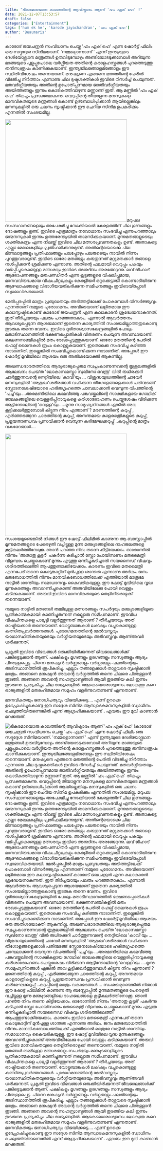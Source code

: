 ```yaml
---
title: "ഭീകരമായൊരു കാലത്തിന്റെ ആവിഷ്കാരം ആണ് 'ഹം ഏക് ഹേ' !"
date: 2021-12-07T13:53:57
draft: false
categories: ["Entertainment"]
tags: ['hum ek he', 'karode jayachandran', 'ഹം ഏക് ഹേ']
author: "Beaumaris"
---
```


കാരോട് ജയചന്ദ്രൻ സംവിധാനം ചെയ്ത 'ഹം ഏക് ഹെ' എന്ന ഷോർട്ട് ഫിലിം ഒരു സദ്ദുദ്ദേശ സിനിമയാണ്. 'നമ്മളൊന്നാണ് ' എന്ന് ഇന്ത്യയുടെ ദേശീയോദ്ഗ്രഥന മന്ത്രങ്ങൾ ഉരുവിടുമ്പോഴും അണ്ടിയോടടുക്കുമ്പോൾ അറിയുന്ന മാങ്ങയുടെ പുളുപ്പുപോലെ വർഗ്ഗീയത അതിന്റെ കരാളഹസ്തങ്ങൾ പുറത്തെടുത്തു തനിസ്വരൂപം കാണിക്കുകയാണ്. ഇന്ത്യയിലങ്ങോളമിങ്ങോളം ഈ സ്ഥിതിവിശേഷം തന്നെയാണ്. മനുഷ്യനെ എങ്ങനെ മതത്തിന്റെ പേരിൽ വിഭജിച്ചു നിർത്താം എന്നാണു ചില ദുഷ്ടശക്തികൾ ഇവിടെ റിസർച്ച് ചെയുന്നത്. മതവർഗ്ഗീയതയും അതിന്റെ ഉപോത്‌പ്പന്നമായ ജാതിവർഗ്ഗീയതയും അയിത്തങ്ങളും ഇന്നും കൊടികുത്തിവാഴുന്ന മണ്ണാണ് ഇത്. ആ മണ്ണിൽ 'ഹം ഏക് ഹെ' തികച്ചും പ്രസക്തമാകുന്നു. വെറുപ്പിന്റെ തീയാളുന്ന മനസുകളെ മാനവികതയുടെ മന്ത്രങ്ങൾ കൊണ്ട് ഉദ്ബോധിപ്പിക്കാൻ ആയില്ലെങ്കിലും മനസുകളിൽ ഒരു ചലനം സൃഷ്ടിക്കാൻ ഈ ചെറിയ സിനിമ ഉപകരിക്കും എന്നതിൽ സംശയമില്ല.

<img class="size-full wp-image-324227 alignleft" src="https://cdn.boolokam.com/articles/2021/12/jjhjj.jpg" alt="" width="400" height="335" />മറുപല സംസ്ഥാനങ്ങളെയും അപേക്ഷിച്ചു നോക്കിയാൽ കേരളത്തിന് ചില ഗുണങ്ങളും ദോഷങ്ങളും ഉണ്ട്. ഇവിടെ എത്രമാത്രം നവോഥാനം സംഭവിച്ചു എന്നുപറഞ്ഞാലും ജന്മനസുകൾ ഇന്നും ഉത്തരേന്ത്യയിൽ താമസിക്കുകയാണ്. മൂന്നുമതങ്ങളുടെയും ശക്തികേന്ദ്രം എന്ന നിലയ്ക്ക് ഇവിടെ ചില മത്സരപ്രവണതകളും ഉണ്ട്. അതാകട്ടെ എല്ലാ മേഖലകളിലും പ്രതിഫലിക്കുന്നുമുണ്ട്. അതിന്റെയൊക്കെ ചില മിന്നലാട്ടങ്ങളും പ്രതിഫലങ്ങളും പലപ്പോഴും പലരുടെയും നാവിൽ നിന്നും പുറത്തുവരാറുണ്ട്. ഇവിടെ ഓരോ മതങ്ങളും കരുതുന്നത് മറ്റുമതക്കാർ തങ്ങളെ നശിപ്പിക്കാൻ ശ്രമിക്കുന്നു എന്നാണു. അതിന്റെ ഫലമായി വെറുപ്പും പകയും വമിപ്പിച്ചുകൊണ്ടുള്ള മത്സരവും ഇവിടെ അനുദിനം അരങ്ങേറുന്നു. ലവ് ജിഹാദ് ആരോപണങ്ങളും മതപണ്ഡിതർ എന്ന കൂട്ടങ്ങളുടെ വിഷലിപ്തമായ, മാനവവിരുദ്ധമായ വിഷംചീറ്റലുകളും കേരളീയർ ഒറ്റക്കെട്ടായി കൊണ്ടാടിയിരുന്ന ആഘോഷങ്ങളെ വിഭാഗീയവത്കരിക്കുന്ന സമീപനങ്ങളും ഇവിടെയിപ്പോൾ സ്വാഭാവികതയായി.

മേൽപ്പരപ്പിൽ മാത്രം പ്രബുദ്ധതയും അടിത്തട്ടിലേക്ക് പോകുമ്പോൾ വിസർജ്ജ്യവും എന്നതാണ് നമ്മുടെ പുരോഗമനം. അവിടെയാണ് ലളിതമായ ഈ കലാസൃഷ്ടികൊണ്ട് കാരോട് ജയചന്ദ്രൻ എന്ന കലാകാരൻ ശ്രദ്ധേയനാകുന്നത്. ഇത് തീർച്ചയായും പലരും പറഞ്ഞതാകാം.. എന്നാൽ ആവർത്തനം ആവശ്യപ്പെടുന്ന ആശയമാണ് ഇതെന്ന കാര്യത്തിൽ സംശയമില്ലാത്തതുകൊണ്ടു തുടരുക തന്നെ വേണം. ഇവിടെ ദുരിതാശ്വാസകേന്ദ്രങ്ങളിൽ പോലും മതാടിസ്ഥാനത്തിൽ ഭക്ഷണപ്പൊതികൾ വിതരണം ചെയുന്ന അവസ്ഥയാണ്. ഭക്ഷണസഞ്ചികളിൽ മതം രേഖപ്പെടുത്തുകയാണ്. ഓരോ മതത്തിന്റെ പേരിൽ ഹെല്പ് ലൈനുകൾ രൂപം കൊള്ളുകയാണ്. ഇതൊക്കെ സംഭവിച്ചു കഴിഞ്ഞ നാടാണിത്. ഇല്ലെങ്കിൽ സംഭവിച്ചുകൊണ്ടിക്കുന്ന നാടാണിത്. അപ്പോൾ ഈ ഷോർട്ട് മൂവിയിലെ ആശയം ഒരു അതിശയോക്തി ആകുന്നില്ല.

അഖണ്ഡഭാരതത്തിലെ ആര്യരാജ്യപ്പെരുമ സ്വപ്നംകാണുന്നവന്റെ തൃശൂലങ്ങളിൽ ആലേഖനം ചെയ്‌ത 'ലോകാസമസ്താ സുഖിനോ ഭവന്തു' വിൽ രുധിരക്കുറി ചാർത്തുന്നവന്റെ നെറ്റിയിലെ 'കാവി'യും ... വിശുദ്ധയുദ്ധത്തിന്റെ ചാവേർ മനസുകളിൽ 'അശുദ്ധ'ശരീരങ്ങൾ വഹിക്കുന്ന തീഗോളങ്ങളെക്കാൾ പതിന്മടങ്ങ് സ്ഫോടനശേഷിയോടെ ഹരിതഗൃഹത്തെ ചാമ്പലാക്കാൻ വെമ്പുന്ന വിപത്തിന്റെ 'പച്ച'യും ...അരമണിയിലെ കാമവീഞ്ഞു പങ്കുവയ്ക്കലിന്റെ സാക്ഷികളായ ഗോഥിക് ജാലകങ്ങളിലെ വെള്ളരിപ്പിറാവുകളെ കുരിശാരോഹണം ചെയ്തശേഷം വിരിക്കുന്ന ആട്ടിന്തോലിന്റെ 'വെള്ള'യും ....മൂന്നു സാമൂഹ്യനിറങ്ങൾ എങ്കിൽ അവ കൂട്ടിക്കലർത്തുമ്പോൾ കിട്ടുന്ന നിറം എന്താണ് ? മരണത്തിന്റെ കറുപ്പ് , എരിഞ്ഞടങ്ങുന്ന ചാരത്തിന്റെ കറുപ്പ്, അനന്തമായ കാളരാത്രികളുടെ കറുപ്പ്, പ്രളയതാണ്ഡവം പ്രസവിക്കാൻ വെമ്പുന്ന കരിമേഘക്കറുപ്പ് ..കറുപ്പിന്റെ മാത്രം വകഭേദങ്ങൾ....

<img class="size-full wp-image-324227 alignleft" src="https://cdn.boolokam.com/articles/2021/12/jjhjj.jpg" alt="" width="400" height="335" />സംശയമുണ്ടെങ്കിൽ നിങ്ങൾ ഈ ഷോട്ട് ഫിലിമിൽ കാണുന്ന ആ ബസ്റ്റോപ്പിൽ മൂന്നുമതങ്ങളുടെ പേരെഴുതി വച്ചിട്ടുള്ള മൂന്നു മണ്കുടങ്ങളിലെ ദാഹജലങ്ങളെ കൂട്ടികലർത്തിനോക്കൂ. ഞാൻ പറഞ്ഞ നിറം തന്നെ കിട്ടിയേക്കാം. ഓരോന്നിൽ നിന്നും 'അതാതു കൂട്ടർ' പകർന്നു കുടിച്ചാൽ സ്ലോ പോയിസണും മതമൈത്രി വിളമ്പരം ചെയ്തുകൊണ്ട് മൂന്നും എടുത്തു ഒന്നിച്ചുകുടിച്ചാൽ സയനൈഡ് വിഷവും ശരീരത്തിലെത്തി ആപത്തുണ്ടാക്കിയേക്കാം. കാരണം ഇവിടെ മതമൈത്രി എന്നപേര് തന്നെ കൊടുങ്കാറ്റിന് മുൻപുള്ള ശാന്തത എന്നാണു അർഥം. ജനം മതബോധത്തിൽ നിന്നും മാനവികബോധത്തിലേക്ക് എത്തിയാൽ മാത്രമേ നാട്ടിൽ ശാന്തിയും സമാധാനവും കൈവരികയുള്ളൂ. ഈ ഷോട്ട് മൂവിയിലെ വൃദ്ധ മൂന്നുകുടങ്ങളും അവഗണിച്ചുകൊണ്ട് അരുവിയിലേക്കു പോയി വെള്ളം കുടിക്കുകയാണ്. അരുവി ഇവിടെ മാനവികതയുടെ തെളിനീരൊഴുക്ക് തന്നെയാണ്.

നമ്മുടെ നാട്ടിൽ മതങ്ങൾ തമ്മിലുള്ള മത്സരങ്ങളും സപർദ്ദയും മണ്കുടങ്ങളിലൂടെ പ്രതീകാത്മകമായി കാണിച്ചുതന്നത് നല്ലൊരു സമീപനമാണ്. ഈവിധ വിഷചിന്തകളെ പാലൂട്ടി വളർത്തുന്നത് ആരാണ് ? തീർച്ചയായും അത് രാഷ്ട്രീയക്കാർ തന്നെയാണ്. വോട്ടുബാങ്കുകൾ ലക്‌ഷ്യം വച്ചുകൊണ്ടുള്ള കുത്സിതപ്രവർത്തനങ്ങൾ. പുരോഗമനത്തിന്റെ മേൽവസ്ത്രവും യാഥാസ്ഥിതികതയുടെയും വർഗ്ഗീയതയുടെയും അടിവസ്ത്രവും ആണ്അവർ ധരിക്കുന്നത്.

പ്രകൃതി ഇവിടെ വിഭവങ്ങൾ ഒരുക്കിയിരിക്കുന്നത് ജീവജാലങ്ങൾക്ക് പങ്കിട്ടെടുക്കാൻ ആണ്. പക്ഷികളും മൃഗങ്ങളും ഉരഗങ്ങളും സസ്യങ്ങളും ആദ്യം പിന്തള്ളപ്പെട്ടു. പിന്നെ മനുഷ്യൻ വർണ്ണങ്ങളും വർഗ്ഗങ്ങളും പലതിന്റെയും അടിസ്ഥാനത്തിൽ രൂപീകരിച്ചു. എല്ലാം തങ്ങളേക്കാൾ താഴ്ന്നവരെ സൃഷ്ടിക്കാൻ മാത്രം. അങ്ങനെ മനുഷ്യൻ അവന്റെ വർഗ്ഗത്തിൽ തന്നെ ചിലരെ പിന്തള്ളാൻ തുടങ്ങി. അങ്ങനെ അവന്റെ സഹസ്രാബ്ദങ്ങൾ ആയി തുടങ്ങിയ കലി ഇന്നും തുടരുന്നു. പ്രത്യകിച്ചും ചില രാജ്യങ്ങളിൽ. ആകെയൊരാശ്വാസം ലോകത്തു കുറെ രാജ്യങ്ങളിൽ മതരഹിതമായ സമൂഹം വളർന്നുവരുന്നുണ്ട് എന്നതാണ്.

മാനവികതയും ജനാധിപത്യവും വിജയിക്കട്ടെ.... എന്ന് ഉറക്കെ ഉദ്ഘോഷിച്ചുകൊണ്ടു ഈ സദ്ദേശ സിനിമ ആസ്വാദകമനസുകളിൽ സ്വാധീനം ചെലുത്തിയിരുന്നെങ്കിൽ എന്ന് ആഗ്രഹിക്കുകയാണ് . ഏവരും ഈ മൂവി കാണാൻ മറക്കരുത്.


![ഭീകരമായൊരു കാലത്തിന്റെ ആവിഷ്കാരം ആണ് 'ഹം ഏക് ഹേ' !](https://cdn.boolokam.com/articles/2021/12/jjhjj.jpg)കാരോട് ജയചന്ദ്രൻ സംവിധാനം ചെയ്ത 'ഹം ഏക് ഹെ' എന്ന ഷോർട്ട് ഫിലിം ഒരു സദ്ദുദ്ദേശ സിനിമയാണ്. 'നമ്മളൊന്നാണ് ' എന്ന് ഇന്ത്യയുടെ ദേശീയോദ്ഗ്രഥന മന്ത്രങ്ങൾ ഉരുവിടുമ്പോഴും അണ്ടിയോടടുക്കുമ്പോൾ അറിയുന്ന മാങ്ങയുടെ പുളുപ്പുപോലെ വർഗ്ഗീയത അതിന്റെ കരാളഹസ്തങ്ങൾ പുറത്തെടുത്തു തനിസ്വരൂപം കാണിക്കുകയാണ്. ഇന്ത്യയിലങ്ങോളമിങ്ങോളം ഈ സ്ഥിതിവിശേഷം തന്നെയാണ്. മനുഷ്യനെ എങ്ങനെ മതത്തിന്റെ പേരിൽ വിഭജിച്ചു നിർത്താം എന്നാണു ചില ദുഷ്ടശക്തികൾ ഇവിടെ റിസർച്ച് ചെയുന്നത്. മതവർഗ്ഗീയതയും അതിന്റെ ഉപോത്‌പ്പന്നമായ ജാതിവർഗ്ഗീയതയും അയിത്തങ്ങളും ഇന്നും കൊടികുത്തിവാഴുന്ന മണ്ണാണ് ഇത്. ആ മണ്ണിൽ 'ഹം ഏക് ഹെ' തികച്ചും പ്രസക്തമാകുന്നു. വെറുപ്പിന്റെ തീയാളുന്ന മനസുകളെ മാനവികതയുടെ മന്ത്രങ്ങൾ കൊണ്ട് ഉദ്ബോധിപ്പിക്കാൻ ആയില്ലെങ്കിലും മനസുകളിൽ ഒരു ചലനം സൃഷ്ടിക്കാൻ ഈ ചെറിയ സിനിമ ഉപകരിക്കും എന്നതിൽ സംശയമില്ല. മറുപല സംസ്ഥാനങ്ങളെയും അപേക്ഷിച്ചു നോക്കിയാൽ കേരളത്തിന് ചില ഗുണങ്ങളും ദോഷങ്ങളും ഉണ്ട്. ഇവിടെ എത്രമാത്രം നവോഥാനം സംഭവിച്ചു എന്നുപറഞ്ഞാലും ജന്മനസുകൾ ഇന്നും ഉത്തരേന്ത്യയിൽ താമസിക്കുകയാണ്. മൂന്നുമതങ്ങളുടെയും ശക്തികേന്ദ്രം എന്ന നിലയ്ക്ക് ഇവിടെ ചില മത്സരപ്രവണതകളും ഉണ്ട്. അതാകട്ടെ എല്ലാ മേഖലകളിലും പ്രതിഫലിക്കുന്നുമുണ്ട്. അതിന്റെയൊക്കെ ചില മിന്നലാട്ടങ്ങളും പ്രതിഫലങ്ങളും പലപ്പോഴും പലരുടെയും നാവിൽ നിന്നും പുറത്തുവരാറുണ്ട്. ഇവിടെ ഓരോ മതങ്ങളും കരുതുന്നത് മറ്റുമതക്കാർ തങ്ങളെ നശിപ്പിക്കാൻ ശ്രമിക്കുന്നു എന്നാണു. അതിന്റെ ഫലമായി വെറുപ്പും പകയും വമിപ്പിച്ചുകൊണ്ടുള്ള മത്സരവും ഇവിടെ അനുദിനം അരങ്ങേറുന്നു. ലവ് ജിഹാദ് ആരോപണങ്ങളും മതപണ്ഡിതർ എന്ന കൂട്ടങ്ങളുടെ വിഷലിപ്തമായ, മാനവവിരുദ്ധമായ വിഷംചീറ്റലുകളും കേരളീയർ ഒറ്റക്കെട്ടായി കൊണ്ടാടിയിരുന്ന ആഘോഷങ്ങളെ വിഭാഗീയവത്കരിക്കുന്ന സമീപനങ്ങളും ഇവിടെയിപ്പോൾ സ്വാഭാവികതയായി. മേൽപ്പരപ്പിൽ മാത്രം പ്രബുദ്ധതയും അടിത്തട്ടിലേക്ക് പോകുമ്പോൾ വിസർജ്ജ്യവും എന്നതാണ് നമ്മുടെ പുരോഗമനം. അവിടെയാണ് ലളിതമായ ഈ കലാസൃഷ്ടികൊണ്ട് കാരോട് ജയചന്ദ്രൻ എന്ന കലാകാരൻ ശ്രദ്ധേയനാകുന്നത്. ഇത് തീർച്ചയായും പലരും പറഞ്ഞതാകാം.. എന്നാൽ ആവർത്തനം ആവശ്യപ്പെടുന്ന ആശയമാണ് ഇതെന്ന കാര്യത്തിൽ സംശയമില്ലാത്തതുകൊണ്ടു തുടരുക തന്നെ വേണം. ഇവിടെ ദുരിതാശ്വാസകേന്ദ്രങ്ങളിൽ പോലും മതാടിസ്ഥാനത്തിൽ ഭക്ഷണപ്പൊതികൾ വിതരണം ചെയുന്ന അവസ്ഥയാണ്. ഭക്ഷണസഞ്ചികളിൽ മതം രേഖപ്പെടുത്തുകയാണ്. ഓരോ മതത്തിന്റെ പേരിൽ ഹെല്പ് ലൈനുകൾ രൂപം കൊള്ളുകയാണ്. ഇതൊക്കെ സംഭവിച്ചു കഴിഞ്ഞ നാടാണിത്. ഇല്ലെങ്കിൽ സംഭവിച്ചുകൊണ്ടിക്കുന്ന നാടാണിത്. അപ്പോൾ ഈ ഷോർട്ട് മൂവിയിലെ ആശയം ഒരു അതിശയോക്തി ആകുന്നില്ല. അഖണ്ഡഭാരതത്തിലെ ആര്യരാജ്യപ്പെരുമ സ്വപ്നംകാണുന്നവന്റെ തൃശൂലങ്ങളിൽ ആലേഖനം ചെയ്‌ത 'ലോകാസമസ്താ സുഖിനോ ഭവന്തു' വിൽ രുധിരക്കുറി ചാർത്തുന്നവന്റെ നെറ്റിയിലെ 'കാവി'യും ... വിശുദ്ധയുദ്ധത്തിന്റെ ചാവേർ മനസുകളിൽ 'അശുദ്ധ'ശരീരങ്ങൾ വഹിക്കുന്ന തീഗോളങ്ങളെക്കാൾ പതിന്മടങ്ങ് സ്ഫോടനശേഷിയോടെ ഹരിതഗൃഹത്തെ ചാമ്പലാക്കാൻ വെമ്പുന്ന വിപത്തിന്റെ 'പച്ച'യും ...അരമണിയിലെ കാമവീഞ്ഞു പങ്കുവയ്ക്കലിന്റെ സാക്ഷികളായ ഗോഥിക് ജാലകങ്ങളിലെ വെള്ളരിപ്പിറാവുകളെ കുരിശാരോഹണം ചെയ്തശേഷം വിരിക്കുന്ന ആട്ടിന്തോലിന്റെ 'വെള്ള'യും ....മൂന്നു സാമൂഹ്യനിറങ്ങൾ എങ്കിൽ അവ കൂട്ടിക്കലർത്തുമ്പോൾ കിട്ടുന്ന നിറം എന്താണ് ? മരണത്തിന്റെ കറുപ്പ് , എരിഞ്ഞടങ്ങുന്ന ചാരത്തിന്റെ കറുപ്പ്, അനന്തമായ കാളരാത്രികളുടെ കറുപ്പ്, പ്രളയതാണ്ഡവം പ്രസവിക്കാൻ വെമ്പുന്ന കരിമേഘക്കറുപ്പ് ..കറുപ്പിന്റെ മാത്രം വകഭേദങ്ങൾ.... സംശയമുണ്ടെങ്കിൽ നിങ്ങൾ ഈ ഷോട്ട് ഫിലിമിൽ കാണുന്ന ആ ബസ്റ്റോപ്പിൽ മൂന്നുമതങ്ങളുടെ പേരെഴുതി വച്ചിട്ടുള്ള മൂന്നു മണ്കുടങ്ങളിലെ ദാഹജലങ്ങളെ കൂട്ടികലർത്തിനോക്കൂ. ഞാൻ പറഞ്ഞ നിറം തന്നെ കിട്ടിയേക്കാം. ഓരോന്നിൽ നിന്നും 'അതാതു കൂട്ടർ' പകർന്നു കുടിച്ചാൽ സ്ലോ പോയിസണും മതമൈത്രി വിളമ്പരം ചെയ്തുകൊണ്ട് മൂന്നും എടുത്തു ഒന്നിച്ചുകുടിച്ചാൽ സയനൈഡ് വിഷവും ശരീരത്തിലെത്തി ആപത്തുണ്ടാക്കിയേക്കാം. കാരണം ഇവിടെ മതമൈത്രി എന്നപേര് തന്നെ കൊടുങ്കാറ്റിന് മുൻപുള്ള ശാന്തത എന്നാണു അർഥം. ജനം മതബോധത്തിൽ നിന്നും മാനവികബോധത്തിലേക്ക് എത്തിയാൽ മാത്രമേ നാട്ടിൽ ശാന്തിയും സമാധാനവും കൈവരികയുള്ളൂ. ഈ ഷോട്ട് മൂവിയിലെ വൃദ്ധ മൂന്നുകുടങ്ങളും അവഗണിച്ചുകൊണ്ട് അരുവിയിലേക്കു പോയി വെള്ളം കുടിക്കുകയാണ്. അരുവി ഇവിടെ മാനവികതയുടെ തെളിനീരൊഴുക്ക് തന്നെയാണ്. നമ്മുടെ നാട്ടിൽ മതങ്ങൾ തമ്മിലുള്ള മത്സരങ്ങളും സപർദ്ദയും മണ്കുടങ്ങളിലൂടെ പ്രതീകാത്മകമായി കാണിച്ചുതന്നത് നല്ലൊരു സമീപനമാണ്. ഈവിധ വിഷചിന്തകളെ പാലൂട്ടി വളർത്തുന്നത് ആരാണ് ? തീർച്ചയായും അത് രാഷ്ട്രീയക്കാർ തന്നെയാണ്. വോട്ടുബാങ്കുകൾ ലക്‌ഷ്യം വച്ചുകൊണ്ടുള്ള കുത്സിതപ്രവർത്തനങ്ങൾ. പുരോഗമനത്തിന്റെ മേൽവസ്ത്രവും യാഥാസ്ഥിതികതയുടെയും വർഗ്ഗീയതയുടെയും അടിവസ്ത്രവും ആണ്അവർ ധരിക്കുന്നത്. പ്രകൃതി ഇവിടെ വിഭവങ്ങൾ ഒരുക്കിയിരിക്കുന്നത് ജീവജാലങ്ങൾക്ക് പങ്കിട്ടെടുക്കാൻ ആണ്. പക്ഷികളും മൃഗങ്ങളും ഉരഗങ്ങളും സസ്യങ്ങളും ആദ്യം പിന്തള്ളപ്പെട്ടു. പിന്നെ മനുഷ്യൻ വർണ്ണങ്ങളും വർഗ്ഗങ്ങളും പലതിന്റെയും അടിസ്ഥാനത്തിൽ രൂപീകരിച്ചു. എല്ലാം തങ്ങളേക്കാൾ താഴ്ന്നവരെ സൃഷ്ടിക്കാൻ മാത്രം. അങ്ങനെ മനുഷ്യൻ അവന്റെ വർഗ്ഗത്തിൽ തന്നെ ചിലരെ പിന്തള്ളാൻ തുടങ്ങി. അങ്ങനെ അവന്റെ സഹസ്രാബ്ദങ്ങൾ ആയി തുടങ്ങിയ കലി ഇന്നും തുടരുന്നു. പ്രത്യകിച്ചും ചില രാജ്യങ്ങളിൽ. ആകെയൊരാശ്വാസം ലോകത്തു കുറെ രാജ്യങ്ങളിൽ മതരഹിതമായ സമൂഹം വളർന്നുവരുന്നുണ്ട് എന്നതാണ്. മാനവികതയും ജനാധിപത്യവും വിജയിക്കട്ടെ.... എന്ന് ഉറക്കെ ഉദ്ഘോഷിച്ചുകൊണ്ടു ഈ സദ്ദേശ സിനിമ ആസ്വാദകമനസുകളിൽ സ്വാധീനം ചെലുത്തിയിരുന്നെങ്കിൽ എന്ന് ആഗ്രഹിക്കുകയാണ് . ഏവരും ഈ മൂവി കാണാൻ മറക്കരുത്.
